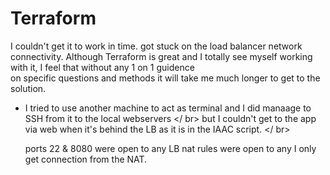 # Terraform

I couldn't get it to work in time. got stuck on the load balancer network connectivity.
Although Terraform is great and I totally see myself working with it, I feel that without any 1 on 1 guidence </br>
on specific questions and methods it will take me much longer to get to the solution. 

* I tried to use another machine to act as terminal and I did manaage to SSH from it to the local webservers </ br>
  but I couldn't get to the app via web when it's behind the LB as it is in the IAAC script. </ br>
  
  ports 22 & 8080 were open to any
  LB nat rules were open to any
  I only get connection from the NAT.

